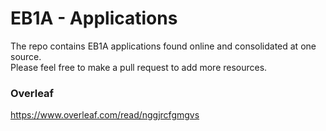 # EB1A - Applications 
The repo contains EB1A applications found online and consolidated at one source. <br /> 
Please feel free to make a pull request to add more resources. 

### Overleaf <br/>
https://www.overleaf.com/read/nggjrcfgmgvs

